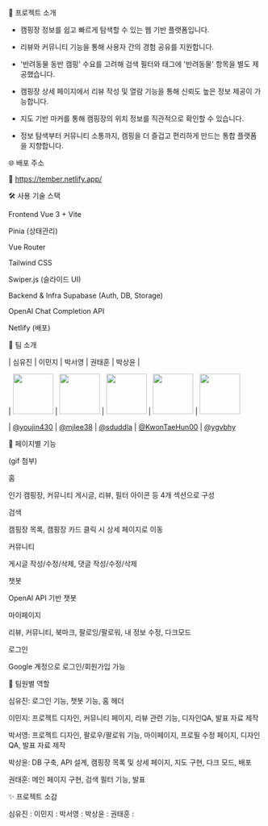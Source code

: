 📌 프로젝트 소개  

- 캠핑장 정보를 쉽고 빠르게 탐색할 수 있는 웹 기반 플랫폼입니다.  

- 리뷰와 커뮤니티 기능을 통해 사용자 간의 경험 공유를 지원합니다.  

- '반려동물 동반 캠핑' 수요를 고려해 검색 필터와 태그에 '반려동물' 항목을 별도 제공했습니다.  

- 캠핑장 상세 페이지에서 리뷰 작성 및 열람 기능을 통해 신뢰도 높은 정보 제공이 가능합니다.  

- 지도 기반 마커를 통해 캠핑장의 위치 정보를 직관적으로 확인할 수 있습니다.  

- 정보 탐색부터 커뮤니티 소통까지, 캠핑을 더 즐겁고 편리하게 만드는 통합 플랫폼을 지향합니다.

🌐 배포 주소  

🔗 https://tember.netlify.app/

🛠 사용 기술 스택  

Frontend
Vue 3 + Vite

Pinia (상태관리)

Vue Router

Tailwind CSS

Swiper.js (슬라이드 UI)

Backend & Infra
Supabase (Auth, DB, Storage)

OpenAI Chat Completion API

Netlify (배포)

👥 팀 소개

| 심유진 | 이민지 | 박서영 | 권태훈 | 박상윤 |  

| <img src="https://github.com/youjin430.png" width="80"/> | <img src="https://github.com/mjlee38.png" width="80"/> | <img src="https://github.com/sduddla.png" width="80"/> | <img src="https://github.com/KwonTaeHun00.png" width="80"/> | <img src="https://github.com/ygvbhy.png" width="80"/>  

| [@youjin430](https://github.com/youjin430) | [@mjlee38](https://github.com/mjlee38) | [@sduddla](https://github.com/sduddla) | [@KwonTaeHun00](https://github.com/KwonTaeHun00) | [@ygvbhy](https://github.com/ygvbhy)



📄 페이지별 기능  

(gif 첨부)

홈  

인기 캠핑장, 커뮤니티 게시글, 리뷰, 필터 아이콘 등 4개 섹션으로 구성

검색  

캠핑장 목록, 캠핑장 카드 클릭 시 상세 페이지로 이동

커뮤니티  

게시글 작성/수정/삭제, 댓글 작성/수정/삭제

챗봇  

OpenAI API 기반 챗봇

마이페이지  

리뷰, 커뮤니티, 북마크, 팔로잉/팔로워, 내 정보 수정, 다크모드

로그인  

Google 계정으로 로그인/회원가입 가능


🙋 팀원별 역할  

심유진: 로그인 기능, 챗봇 기능, 홈 헤더

이민지: 프로젝트 디자인, 커뮤니티 페이지, 리뷰 관련 기능, 디자인QA, 발표 자료 제작

박서영: 프로젝트 디자인, 팔로우/팔로워 기능, 마이페이지, 프로필 수정 페이지, 디자인QA, 발표 자료 제작

박상윤: DB 구축, API 설계, 캠핑장 목록 및 상세 페이지, 지도 구현, 다크 모드, 배포

권태훈: 메인 페이지 구현, 검색 필터 기능, 발표

✨ 프로젝트 소감  

심유진 :
이민지 :
박서영 :
박상윤 :
권태훈 :